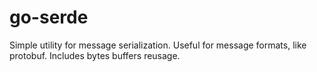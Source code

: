# go-serde

Simple utility for message serialization. Useful for message formats, like protobuf. Includes bytes buffers reusage. 
